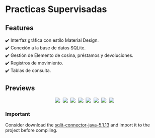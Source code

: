# Practicas Supervisadas
## Features
✔️ Interfaz gráfica con estilo Material Design.\
✔️ Conexión a la base de datos SQLite.\
✔️ Gestión de Elemento de cosina, préstamos y devoluciones.\
✔️ Registros de movimiento.\
✔️ Tablas de consulta.

## Previews

<p align="center">
  <kbd>
    <img src="https://i.ibb.co/ngb5Fz1/Imagen1.png"></img>
    <img src="https://i.ibb.co/Fb5jzqD/Imagen2.png"></img>
    <img src="https://i.ibb.co/cDkTQp0/Imagen3.png"></img>
    <img src="https://i.ibb.co/Db7MbL2/Imagen4.png"></img>
    <img src="https://i.ibb.co/hLpVJ3g/Imagen5.png"></img>
    <img src="https://i.ibb.co/3N3H5LZ/Imagen6.png"></img>
    <img src="https://i.ibb.co/3fPvLTG/Imagen7.png"></img>
    <img src="https://i.ibb.co/87fjj12/Imagen8.png"></img>
  </kbd>
</p>



### Important
Consider download the [sqlit-connector-java-5.1.13](https://jar-download.com/artifacts/org.xerial/sqlite-jdbc/3.8.11.2/source-code) and import it to the project before compiling.

